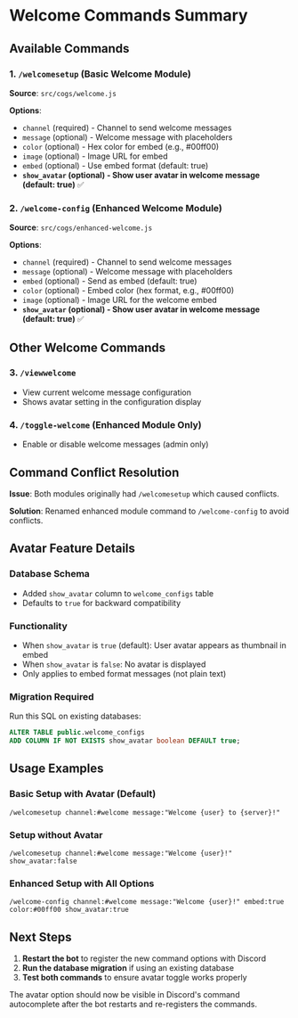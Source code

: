 # Welcome Commands Summary

## Available Commands

### 1. `/welcomesetup` (Basic Welcome Module)
**Source**: `src/cogs/welcome.js`

**Options**:
- `channel` (required) - Channel to send welcome messages
- `message` (optional) - Welcome message with placeholders
- `color` (optional) - Hex color for embed (e.g., #00ff00)
- `image` (optional) - Image URL for embed
- `embed` (optional) - Use embed format (default: true)
- **`show_avatar` (optional) - Show user avatar in welcome message (default: true)** ✅

### 2. `/welcome-config` (Enhanced Welcome Module)
**Source**: `src/cogs/enhanced-welcome.js`

**Options**:
- `channel` (required) - Channel to send welcome messages
- `message` (optional) - Welcome message with placeholders
- `embed` (optional) - Send as embed (default: true)
- `color` (optional) - Embed color (hex format, e.g., #00ff00)
- `image` (optional) - Image URL for the welcome embed
- **`show_avatar` (optional) - Show user avatar in welcome message (default: true)** ✅

## Other Welcome Commands

### 3. `/viewwelcome`
- View current welcome message configuration
- Shows avatar setting in the configuration display

### 4. `/toggle-welcome` (Enhanced Module Only)
- Enable or disable welcome messages (admin only)

## Command Conflict Resolution

**Issue**: Both modules originally had `/welcomesetup` which caused conflicts.

**Solution**: Renamed enhanced module command to `/welcome-config` to avoid conflicts.

## Avatar Feature Details

### Database Schema
- Added `show_avatar` column to `welcome_configs` table
- Defaults to `true` for backward compatibility

### Functionality
- When `show_avatar` is `true` (default): User avatar appears as thumbnail in embed
- When `show_avatar` is `false`: No avatar is displayed
- Only applies to embed format messages (not plain text)

### Migration Required
Run this SQL on existing databases:
```sql
ALTER TABLE public.welcome_configs 
ADD COLUMN IF NOT EXISTS show_avatar boolean DEFAULT true;
```

## Usage Examples

### Basic Setup with Avatar (Default)
```
/welcomesetup channel:#welcome message:"Welcome {user} to {server}!"
```

### Setup without Avatar
```
/welcomesetup channel:#welcome message:"Welcome {user}!" show_avatar:false
```

### Enhanced Setup with All Options
```
/welcome-config channel:#welcome message:"Welcome {user}!" embed:true color:#00ff00 show_avatar:true
```

## Next Steps

1. **Restart the bot** to register the new command options with Discord
2. **Run the database migration** if using an existing database
3. **Test both commands** to ensure avatar toggle works properly

The avatar option should now be visible in Discord's command autocomplete after the bot restarts and re-registers the commands.